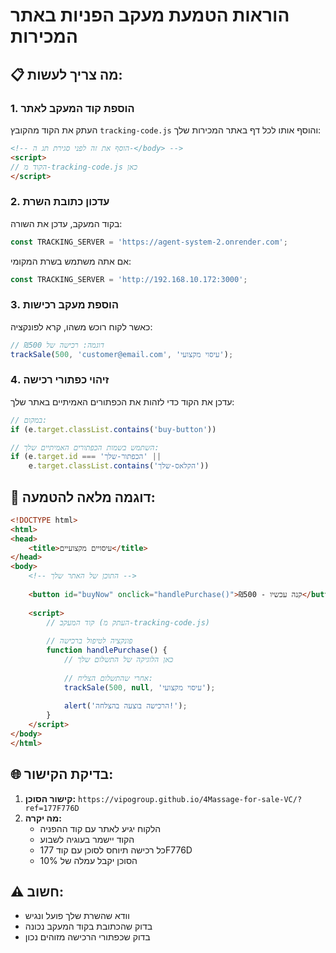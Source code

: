 # הוראות הטמעת מעקב הפניות באתר המכירות

## 📋 מה צריך לעשות:

### 1. הוספת קוד המעקב לאתר
העתק את הקוד מהקובץ `tracking-code.js` והוסף אותו לכל דף באתר המכירות שלך:

```html
<!-- הוסף את זה לפני סגירת תג ה-</body> -->
<script>
// הקוד מ-tracking-code.js כאן
</script>
```

### 2. עדכון כתובת השרת
בקוד המעקב, עדכן את השורה:
```javascript
const TRACKING_SERVER = 'https://agent-system-2.onrender.com';
```

אם אתה משתמש בשרת המקומי:
```javascript
const TRACKING_SERVER = 'http://192.168.10.172:3000';
```

### 3. הוספת מעקב רכישות
כאשר לקוח רוכש משהו, קרא לפונקציה:

```javascript
// דוגמה: רכישה של ₪500
trackSale(500, 'customer@email.com', 'עיסוי מקצועי');
```

### 4. זיהוי כפתורי רכישה
עדכן את הקוד כדי לזהות את הכפתורים האמיתיים באתר שלך:

```javascript
// במקום:
if (e.target.classList.contains('buy-button'))

// השתמש בשמות הכפתורים האמיתיים שלך:
if (e.target.id === 'הכפתור-שלך' || 
    e.target.classList.contains('הקלאס-שלך'))
```

## 🔧 דוגמה מלאה להטמעה:

```html
<!DOCTYPE html>
<html>
<head>
    <title>עיסויים מקצועיים</title>
</head>
<body>
    <!-- התוכן של האתר שלך -->
    
    <button id="buyNow" onclick="handlePurchase()">קנה עכשיו - ₪500</button>
    
    <script>
        // קוד המעקב (העתק מ-tracking-code.js)
        
        // פונקציה לטיפול ברכישה
        function handlePurchase() {
            // כאן הלוגיקה של התשלום שלך
            
            // אחרי שהתשלום הצליח:
            trackSale(500, null, 'עיסוי מקצועי');
            
            alert('הרכישה בוצעה בהצלחה!');
        }
    </script>
</body>
</html>
```

## 🌐 בדיקת הקישור:

1. **קישור הסוכן:** `https://vipogroup.github.io/4Massage-for-sale-VC/?ref=177F776D`
2. **מה יקרה:**
   - הלקוח יגיע לאתר עם קוד ההפניה
   - הקוד יישמר בעוגיה לשבוע
   - כל רכישה תיוחס לסוכן עם קוד 177F776D
   - הסוכן יקבל עמלה של 10%

## ⚠️ חשוב:
- וודא שהשרת שלך פועל ונגיש
- בדוק שהכתובת בקוד המעקב נכונה
- בדוק שכפתורי הרכישה מזוהים נכון
